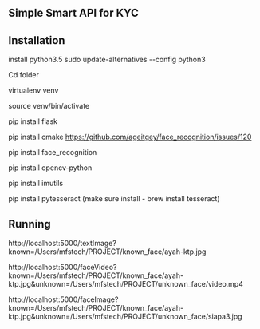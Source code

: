 
Simple Smart API for KYC
------

Installation
------
install python3.5
sudo update-alternatives --config python3

Cd folder 

virtualenv venv

source venv/bin/activate

pip install flask

pip install cmake
https://github.com/ageitgey/face_recognition/issues/120

pip install face_recognition

pip install opencv-python

pip install imutils

pip install pytesseract
(make sure install - brew install tesseract)


Running
------

http://localhost:5000/textImage?known=/Users/mfstech/PROJECT/known_face/ayah-ktp.jpg

http://localhost:5000/faceVideo?known=/Users/mfstech/PROJECT/known_face/ayah-ktp.jpg&unknown=/Users/mfstech/PROJECT/unknown_face/video.mp4

http://localhost:5000/faceImage?known=/Users/mfstech/PROJECT/known_face/ayah-ktp.jpg&unknown=/Users/mfstech/PROJECT/unknown_face/siapa3.jpg


